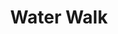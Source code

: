 ---
title: "Water Walk"
permalink: /spells/water-walk/
tags:
  - Spell
  - 3rd Level
  - Transmutation
available_for:
  - Cleric
  - Druid
  - Ranger
  - Sorcerer
level: "3rd Level"
school: "Transmutation"
range: "30 ft"
comp:
  - V
  - S
  - M
material: "a piece of cork."
duration: "1 Hour"
ritual: true
description: |
  This spell grants the ability to move across any liquid surface--such as water, acid, mud, snow, quicksand, or lava--as if it were harmless solid ground (creatures crossing molten lava can still take damage from the heat). Up to ten willing creatures you can see within range gain this ability for the duration.

  If you target a creature submerged in a liquid, the spell carries the target to the surface of the liquid at a rate of 60 feet per round.
excerpt: "This spell grants the ability to move across any liquid surface--such as water, acid, mud, snow, quicksand, or lava--as if it were harmless solid ground (creatures crossing molten lava can still take damage from the heat)."
source: "Basic Rules"
---